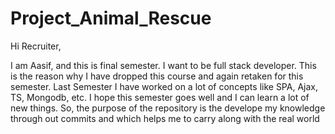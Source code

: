 # Project_Animal_Rescue

Hi Recruiter, 

I am Aasif, and this is final semester. I want to be full stack developer. This is the reason why I have dropped this course and again retaken for this semester. Last Semester I have worked on a lot of concepts like SPA, Ajax, TS, Mongodb, etc. I hope this semester goes well and I can learn a lot of new things. So, the purpose of the repository is the develope my knowledge through out commits and which helps me to carry along with the real world